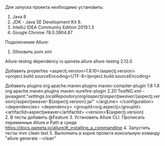 Для запуска проекта необходимо установить:

1. Java 8
2. JDK - Java SE Development Kit 8.
3. IntelliJ IDEA Community Edition 2019.1.3
4. Google Chrome 78.0.3904.87



Подключение Allure:

1. Обновить pom.xml

Allure-testng dependency
     <dependency>
         <groupId>io.qameta.allure</groupId>
         <artifactId>allure-testng</artifactId>
         <version>2.12.0</version>
     </dependency>   

Добавить properties
         <properties>
             <aspectj.version>1.8.10</aspectj.version>
             <project.build.sourceEncoding>UTF-8</project.build.sourceEncoding>
         </properties>  
   
Добавить plugins
     <build>
         <plugins>
             <plugin>
                 <groupId>org.apache.maven.plugins</groupId>
                 <artifactId>maven-compiler-plugin</artifactId>
                 <configuration>
                     <source>1.8</source>
                     <target>1.8</target>
                 </configuration>
             </plugin>
             <plugin>
                 <groupId>org.apache.maven.plugins</groupId>
                 <artifactId>maven-surefire-plugin</artifactId>
                 <version>2.20</version>
                 <configuration>
                     <suiteXmlFiles>
                         <suiteXmlFile>TestNG.xml</suiteXmlFile>
                     </suiteXmlFiles>
                     <argLine>
                         -javaagent:"${settings.localRepository}/org/aspectj/aspectjweaver/${aspectj.version}/aspectjweaver-${aspectj.version}.jar"
                     </argLine>
                 </configuration>
                 <dependencies>
                     <dependency>
                         <groupId>org.aspectj</groupId>
                         <artifactId>aspectjweaver</artifactId>
                         <version>${aspectj.version}</version>
                     </dependency>
                 </dependencies>
             </plugin>
         </plugins>
     </build>  
2. В тесты добавить @Feature
3. Установить Allure CLI. Прописать переменные Allure и Path в среде  https://docs.qameta.io/allure/#_installing_a_commandline 
4. Запустить тесты mvn clean test
5. Выполнить в корне проекта консольную команду "allure generate --clean"  
